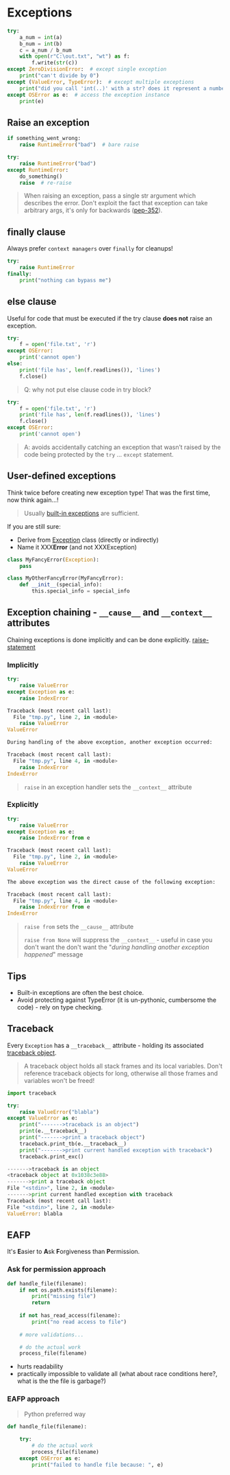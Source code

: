 # Exceptions
```python
try:
	a_num = int(a)
	b_num = int(b)
	c = a_num / b_num
	with open(r"C:\out.txt", "wt") as f:
		f.write(str(c))
except ZeroDivisionError:  # except single exception
	print("can't divide by 0")
except (ValueError, TypeError):  # except multiple exceptions
	print("did you call 'int(..)' with a str? does it represent a number?")
except OSError as e:  # access the exception instance
	print(e)
```
## Raise an exception
```python
if something_went_wrong:
	raise RuntimeError("bad")  # bare raise
```
```python
try:
	raise RuntimeError("bad")
except RuntimeError:
	do_something()
	raise  # re-raise
```

> When raising an exception, pass a single str argument which describes the error.
> Don't exploit the fact that exception can take arbitrary args, it's only for backwards ([pep-352](https://www.python.org/dev/peps/pep-0352/#id6)).

## finally clause
Always prefer ```context managers``` over ```finally``` for cleanups!
```python
try:
	raise RuntimeError
finally:
	print("nothing can bypass me")
```

## else clause
Useful for code that must be executed if the try clause **does not** raise an exception.
```python
try:
	f = open('file.txt', 'r')
except OSError:
    print('cannot open')
else:
    print('file has', len(f.readlines()), 'lines')
    f.close()
```

> Q: why not put else clause code in try block?

```python
try:
	f = open('file.txt', 'r')
	print('file has', len(f.readlines()), 'lines')
    f.close()
except OSError:
    print('cannot open')
```

> A: avoids accidentally catching an exception that wasn’t raised by the code being protected by the `try` … `except` statement.
## User-defined exceptions
Think twice before creating new exception type!
That was the first time, now think again...!
> Usually [built-in exceptions](https://docs.python.org/3/library/exceptions.html#exception-hierarchy) are sufficient.


If you are still sure:
- Derive from [Exception](https://docs.python.org/3/library/exceptions.html#Exception) class (directly or indirectly)
- Name it XXX**Error** (and not XXXException)
```python
class MyFancyError(Exception):
	pass

class MyOtherFancyError(MyFancyError):
	def __init__(special_info):
		this.special_info = special_info
```
## Exception chaining - ```__cause__``` and ```__context__``` attributes
Chaining exceptions is done implicitly and can be done explicitly.
[raise-statement](https://docs.python.org/3/reference/simple_stmts.html#the-raise-statement)
### Implicitly
```python
try:
    raise ValueError
except Exception as e:
    raise IndexError
```
```python
Traceback (most recent call last):
  File "tmp.py", line 2, in <module>
    raise ValueError
ValueError

During handling of the above exception, another exception occurred:

Traceback (most recent call last):
  File "tmp.py", line 4, in <module>
    raise IndexError
IndexError
```

> ```raise``` in an exception handler sets the ```__context__``` attribute

### Explicitly
```python
try:
    raise ValueError
except Exception as e:
    raise IndexError from e
```
```python
Traceback (most recent call last):
  File "tmp.py", line 2, in <module>
    raise ValueError
ValueError

The above exception was the direct cause of the following exception:

Traceback (most recent call last):
  File "tmp.py", line 4, in <module>
    raise IndexError from e
IndexError
```

> ```raise from``` sets the ```__cause__``` attribute
> 
> ```raise from None``` will suppress the ```__context__``` - useful in case you don't want the don't want the "_during handling another exception happened_" message
## Tips
- Built-in exceptions are often the best choice.
- Avoid protecting against TypeError (it is un-pythonic, cumbersome the code) - rely on type checking.
## Traceback
Every ```Exception``` has a ```__traceback__``` attribute - holding its associated [traceback object](https://docs.python.org/3.7/library/traceback.html).
> A traceback object holds all stack frames and its local variables. Don't reference traceback objects for long, otherwise all those frames and variables won't be freed!

```python
import traceback

try:
	raise ValueError("blabla")
except ValueError as e:
	print("------->traceback is an object")
	print(e.__traceback__)
	print("------->print a traceback object")
	traceback.print_tb(e.__traceback__)
	print("------->print current handled exception with traceback")
	traceback.print_exc()
```
```python
------->traceback is an object
<traceback object at 0x1038c3e88>
------->print a traceback object
File "<stdin>", line 2, in <module>
------->print current handled exception with traceback
Traceback (most recent call last):
File "<stdin>", line 2, in <module>
ValueError: blabla
```
## EAFP
It's **E**asier to **A**sk **F**orgiveness than **P**ermission.
### Ask for permission approach
```python
def handle_file(filename):
	if not os.path.exists(filename):
		print("missing file")
		return
		
	if not has_read_access(filename):
		print("no read access to file")
	
	# more validations...

	# do the actual work
	process_file(filename)
```
- hurts readability
- practically impossible to validate all (what about race conditions here?, what is the the file is garbage?)
### EAFP approach

> Python preferred way

```python
def handle_file(filename):
	
	try:
		# do the actual work
		process_file(filename)
	except OSError as e:
		print("failed to handle file because: ", e)
```
<!--stackedit_data:
eyJoaXN0b3J5IjpbLTE1NDY1OTA5ODgsLTg5MzU2NDg3MSwtMT
c4ODg4MTMyOCwxMDg2NzM1ODYyLDE0MzYxNDAxNDksLTI4NjMw
MzAyNiw2NTk5MjczMjMsLTk3Mjk0ODAzMCwtNjczMjIyNzUxLD
E5Mzg4MjYyOTYsLTE2NzU0MjI3MzVdfQ==
-->